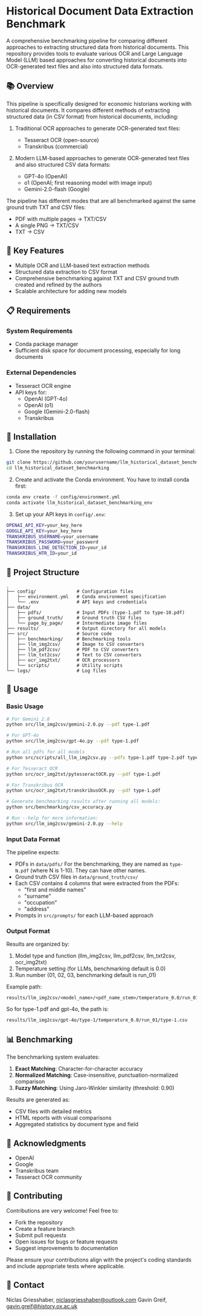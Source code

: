 # Historical Document Data Extraction Benchmark

A comprehensive benchmarking pipeline for comparing different approaches to extracting structured data from historical documents. This repository provides tools to evaluate various OCR and Large Language Model (LLM) based approaches for converting historical documents into OCR-generated text files and also into structured data formats.

## 📚 Overview

This pipeline is specifically designed for economic historians working with historical documents. It compares different methods of extracting structured data (in CSV format) from historical documents, including:

1. Traditional OCR approaches to generate OCR-generated text files:
   - Tesseract OCR (open-source)
   - Transkribus (commercial)

2. Modern LLM-based approaches to generate OCR-generated text files and also structured CSV data formats:
   - GPT-4o (OpenAI)
   - o1 (OpenAI; first reasoning model with image input)
   - Gemini-2.0-flash (Google)

The pipeline has different modes that are all benchmarked against the same ground truth TXT and CSV files:
- PDF with multiple pages → TXT/CSV
- A single PNG → TXT/CSV
- TXT → CSV

## 🎯 Key Features

- Multiple OCR and LLM-based text extraction methods
- Structured data extraction to CSV format
- Comprehensive benchmarking against TXT and CSV ground truth created and refined by the authors
- Scalable architecture for adding new models

## 📋 Requirements

### System Requirements
- Conda package manager
- Sufficient disk space for document processing, especially for long documents

### External Dependencies
- Tesseract OCR engine
- API keys for:
  - OpenAI (GPT-4o)
  - OpenAI (o1)
  - Google (Gemini-2.0-flash)
  - Transkribus

## 🚀 Installation

1. Clone the repository by running the following command in your terminal:
```bash
git clone https://github.com/yourusername/llm_historical_dataset_benchmarking.git
cd llm_historical_dataset_benchmarking
```

2. Create and activate the Conda environment. You have to install conda first:
```bash
conda env create -f config/environment.yml
conda activate llm_historical_dataset_benchmarking_env
```

3. Set up your API keys in `config/.env`:
```bash
OPENAI_API_KEY=your_key_here
GOOGLE_API_KEY=your_key_here
TRANSKRIBUS_USERNAME=your_username
TRANSKRIBUS_PASSWORD=your_password
TRANSKRIBUS_LINE_DETECTION_ID=your_id
TRANSKRIBUS_HTR_ID=your_id
```

## 📁 Project Structure

```
.
├── config/               # Configuration files
│   ├── environment.yml   # Conda environment specification
│   └── .env              # API keys and credentials
├── data/
│   ├── pdfs/             # Input PDFs (type-1.pdf to type-10.pdf)
│   ├── ground_truth/     # Ground truth CSV files
│   └── page_by_page/     # Intermediate image files
├── results/              # Output directory for all models
├── src/                  # Source code
│   ├── benchmarking/     # Benchmarking tools
│   ├── llm_img2csv/      # Image to CSV converters
│   ├── llm_pdf2csv/      # PDF to CSV converters
│   ├── llm_txt2csv/      # Text to CSV converters
│   ├── ocr_img2txt/      # OCR processors
│   └── scripts/          # Utility scripts
└── logs/                 # Log files
```

## 🔧 Usage

### Basic Usage

```bash
# For Gemini 2.0
python src/llm_img2csv/gemini-2.0.py --pdf type-1.pdf

# For GPT-4o
python src/llm_img2csv/gpt-4o.py --pdf type-1.pdf

# Run all pdfs for all models
python src/scripts/all_llm_img2csv.py --pdfs type-1.pdf type-2.pdf type-3.pdf ... --models gemini-2.0 gpt-4o

# For Tesseract OCR
python src/ocr_img2txt/pytesseractOCR.py --pdf type-1.pdf

# For Transkribus OCR
python src/ocr_img2txt/transkribusOCR.py --pdf type-1.pdf

# Generate benchmarking results after running all models:
python src/benchmarking/csv_accuracy.py

# Run --help for more information:
python src/llm_img2csv/gemini-2.0.py --help
```

### Input Data Format

The pipeline expects:
- PDFs in `data/pdfs/` For the benchmarking, they are named as `type-N.pdf` (where N is 1-10). They can have other names.
- Ground truth CSV files in `data/ground_truth/csv/`
- Each CSV contains 4 columns that were extracted from the PDFs:
  - "first and middle names"
  - "surname"
  - "occupation"
  - "address"
- Prompts in `src/prompts/` for each LLM-based approach

### Output Format

Results are organized by:
1. Model type and function (llm_img2csv, llm_pdf2csv, llm_txt2csv, ocr_img2txt)
2. Temperature setting (for LLMs, benchmarking default is 0.0)
3. Run number (01, 02, 03, benchmarking default is run_01)

Example path:
```
results/llm_img2csv/<model_name>/<pdf_name_stem>/temperature_0.0/run_01/<pdf_name_stem>.csv
```

So for type-1.pdf and gpt-4o, the path is:
```
results/llm_img2csv/gpt-4o/type-1/temperature_0.0/run_01/type-1.csv
```

## 📊 Benchmarking

The benchmarking system evaluates:
1. **Exact Matching**: Character-for-character accuracy
2. **Normalized Matching**: Case-insensitive, punctuation-normalized comparison
3. **Fuzzy Matching**: Using Jaro-Winkler similarity (threshold: 0.90)

Results are generated as:
- CSV files with detailed metrics
- HTML reports with visual comparisons
- Aggregated statistics by document type and field

## 🙏 Acknowledgments

- OpenAI
- Google
- Transkribus team
- Tesseract OCR community

## 👥 Contributing

Contributions are very welcome! Feel free to:
- Fork the repository
- Create a feature branch
- Submit pull requests
- Open issues for bugs or feature requests
- Suggest improvements to documentation

Please ensure your contributions align with the project's coding standards and include appropriate tests where applicable.

## 📧 Contact

Niclas Griesshaber, niclasgriesshaber@outlook.com
Gavin Greif, gavin.greif@history.ox.ac.uk